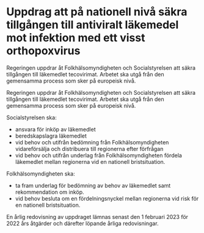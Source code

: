 # Uppdrag att på nationell nivå säkra tillgången till antiviralt läkemedel mot infektion med ett visst orthopoxvirus

Regeringen uppdrar åt Folkhälsomyndigheten och Socialstyrelsen att säkra tillgången till läkemedlet tecovirimat. Arbetet ska utgå från den gemensamma process som sker på europeisk nivå.

Regeringen uppdrar åt Folkhälsomyndigheten och Socialstyrelsen att säkra tillgången till läkemedlet tecovirimat. Arbetet ska utgå från den gemensamma process som sker på europeisk nivå.

Socialstyrelsen ska:

* ansvara för inköp av läkemedlet
* beredskapslagra läkemedlet
* vid behov och utifrån bedömning från Folkhälsomyndigheten vidareförsälja och distribuera till regionerna efter förfrågan
* vid behov och utifrån underlag från Folkhälsomyndigheten fördela läkemedlet mellan regionerna vid en nationell bristsituation.

Folkhälsomyndigheten ska:

* ta fram underlag för bedömning av behov av läkemedlet samt rekommendation om inköp.
* vid behov besluta om en fördelningsnyckel mellan regionerna vid risk för en nationell bristsituation.

En årlig redovisning av uppdraget lämnas senast den 1 februari 2023 för 2022 års åtgärder och därefter löpande årliga redovisningar.
